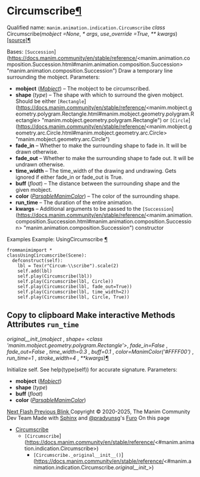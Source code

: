 # Circumscribe[¶](https://docs.manim.community/en/stable/reference/<#circumscribe> "Link to this heading")
Qualified name: `manim.animation.indication.Circumscribe`
_class_ Circumscribe(_mobject =None_, _* args_, _use_override =True_, _** kwargs_)[[source]](https://docs.manim.community/en/stable/reference/<../_modules/manim/animation/indication.html#Circumscribe>)[¶](https://docs.manim.community/en/stable/reference/<#manim.animation.indication.Circumscribe> "Link to this definition")
    
Bases: `[Succession`](https://docs.manim.community/en/stable/reference/<manim.animation.composition.Succession.html#manim.animation.composition.Succession> "manim.animation.composition.Succession")
Draw a temporary line surrounding the mobject.
Parameters:
    
  * **mobject** ([_Mobject_](https://docs.manim.community/en/stable/reference/<manim.mobject.mobject.Mobject.html#manim.mobject.mobject.Mobject> "manim.mobject.mobject.Mobject")) – The mobject to be circumscribed.
  * **shape** (_type_) – The shape with which to surround the given mobject. Should be either `[Rectangle`](https://docs.manim.community/en/stable/reference/<manim.mobject.geometry.polygram.Rectangle.html#manim.mobject.geometry.polygram.Rectangle> "manim.mobject.geometry.polygram.Rectangle") or `[Circle`](https://docs.manim.community/en/stable/reference/<manim.mobject.geometry.arc.Circle.html#manim.mobject.geometry.arc.Circle> "manim.mobject.geometry.arc.Circle")
  * **fade_in** – Whether to make the surrounding shape to fade in. It will be drawn otherwise.
  * **fade_out** – Whether to make the surrounding shape to fade out. It will be undrawn otherwise.
  * **time_width** – The time_width of the drawing and undrawing. Gets ignored if either fade_in or fade_out is True.
  * **buff** (_float_) – The distance between the surrounding shape and the given mobject.
  * **color** ([_ParsableManimColor_](https://docs.manim.community/en/stable/reference/<manim.utils.color.core.html#manim.utils.color.core.ParsableManimColor> "manim.utils.color.core.ParsableManimColor")) – The color of the surrounding shape.
  * **run_time** – The duration of the entire animation.
  * **kwargs** – Additional arguments to be passed to the `[Succession`](https://docs.manim.community/en/stable/reference/<manim.animation.composition.Succession.html#manim.animation.composition.Succession> "manim.animation.composition.Succession") constructor


Examples
Example: UsingCircumscribe [¶](https://docs.manim.community/en/stable/reference/<#usingcircumscribe>)
```
frommanimimport *
classUsingCircumscribe(Scene):
  defconstruct(self):
    lbl = Tex(r"Circum-\\scribe").scale(2)
    self.add(lbl)
    self.play(Circumscribe(lbl))
    self.play(Circumscribe(lbl, Circle))
    self.play(Circumscribe(lbl, fade_out=True))
    self.play(Circumscribe(lbl, time_width=2))
    self.play(Circumscribe(lbl, Circle, True))

```
Copy to clipboard
Make interactive
Methods
Attributes
`run_time`  
---  
_original__init__(_mobject_ , _shape= <class 'manim.mobject.geometry.polygram.Rectangle'>_, _fade_in=False_ , _fade_out=False_ , _time_width=0.3_ , _buff=0.1_ , _color=ManimColor('#FFFF00')_ , _run_time=1_ , _stroke_width=4_ , _**kwargs_)[¶](https://docs.manim.community/en/stable/reference/<#manim.animation.indication.Circumscribe._original__init__> "Link to this definition")
    
Initialize self. See help(type(self)) for accurate signature.
Parameters:
    
  * **mobject** ([_Mobject_](https://docs.manim.community/en/stable/reference/<manim.mobject.mobject.Mobject.html#manim.mobject.mobject.Mobject> "manim.mobject.mobject.Mobject"))
  * **shape** (_type_)
  * **buff** (_float_)
  * **color** ([_ParsableManimColor_](https://docs.manim.community/en/stable/reference/<manim.utils.color.core.html#manim.utils.color.core.ParsableManimColor> "manim.utils.color.core.ParsableManimColor"))


[ Next Flash ](https://docs.manim.community/en/stable/reference/<manim.animation.indication.Flash.html>) [ Previous Blink ](https://docs.manim.community/en/stable/reference/<manim.animation.indication.Blink.html>)
Copyright © 2020-2025, The Manim Community Dev Team 
Made with [Sphinx](https://docs.manim.community/en/stable/reference/<https:/www.sphinx-doc.org/>) and [@pradyunsg](https://docs.manim.community/en/stable/reference/<https:/pradyunsg.me>)'s [Furo](https://docs.manim.community/en/stable/reference/<https:/github.com/pradyunsg/furo>)
On this page 
  * [Circumscribe](https://docs.manim.community/en/stable/reference/<#>)
    * `[Circumscribe`](https://docs.manim.community/en/stable/reference/<#manim.animation.indication.Circumscribe>)
      * `[Circumscribe._original__init__()`](https://docs.manim.community/en/stable/reference/<#manim.animation.indication.Circumscribe._original__init__>)


